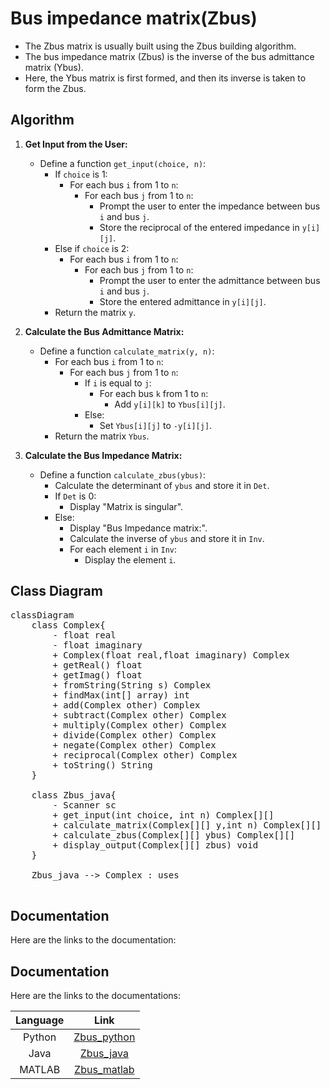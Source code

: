 # Bus impedance matrix(Zbus)

- The Zbus matrix is usually built using the Zbus building algorithm.
- The bus impedance matrix (Zbus) is the inverse of the bus admittance matrix (Ybus).
- Here, the Ybus matrix is first formed, and then its inverse is taken to form the Zbus.

## Algorithm

1. **Get Input from the User:**
    - Define a function `get_input(choice, n)`:
        - If `choice` is 1:
            - For each bus `i` from 1 to `n`:
                - For each bus `j` from 1 to `n`:
                    - Prompt the user to enter the impedance between bus `i` and bus `j`.
                    - Store the reciprocal of the entered impedance in `y[i][j]`.
        - Else if `choice` is 2:
            - For each bus `i` from 1 to `n`:
                - For each bus `j` from 1 to `n`:
                    - Prompt the user to enter the admittance between bus `i` and bus `j`.
                    - Store the entered admittance in `y[i][j]`.
        - Return the matrix `y`.

2. **Calculate the Bus Admittance Matrix:**
    - Define a function `calculate_matrix(y, n)`:
        - For each bus `i` from 1 to `n`:
            - For each bus `j` from 1 to `n`:
                - If `i` is equal to `j`:
                    - For each bus `k` from 1 to `n`:
                        - Add `y[i][k]` to `Ybus[i][j]`.
                - Else:
                    - Set `Ybus[i][j]` to `-y[i][j]`.
        - Return the matrix `Ybus`.

3. **Calculate the Bus Impedance Matrix:**
    - Define a function `calculate_zbus(ybus)`:
        - Calculate the determinant of `ybus` and store it in `Det`.
        - If `Det` is 0:
            - Display "Matrix is singular".
        - Else:
            - Display "Bus Impedance matrix:".
            - Calculate the inverse of `ybus` and store it in `Inv`.
            - For each element `i` in `Inv`:
                - Display the element `i`.

## Class Diagram

<pre class="mermaid">
classDiagram
    class Complex{
        - float real
        - float imaginary
        + Complex(float real,float imaginary) Complex
        + getReal() float
        + getImag() float
        + fromString(String s) Complex
        + findMax(int[] array) int
        + add(Complex other) Complex
        + subtract(Complex other) Complex
        + multiply(Complex other) Complex
        + divide(Complex other) Complex
        + negate(Complex other) Complex
        + reciprocal(Complex other) Complex
        + toString() String
    }

    class Zbus_java{
        - Scanner sc
        + get_input(int choice, int n) Complex[][]
        + calculate_matrix(Complex[][] y,int n) Complex[][]
        + calculate_zbus(Complex[][] ybus) Complex[][]
        + display_output(Complex[][] zbus) void
    }

    Zbus_java --> Complex : uses

</pre>

## Documentation

Here are the links to the documentation:

## Documentation

Here are the links to the documentations:


|Language|Link|
|:---:|:---:|
|Python|[Zbus_python](./docs/html/namespaceZbus__Python.html)|
|Java|[Zbus_java](./docs/html/Zbus__Java_8java.html)|
|MATLAB|[Zbus_matlab](./docs/html/Zbus__matlab_8m.html)|
